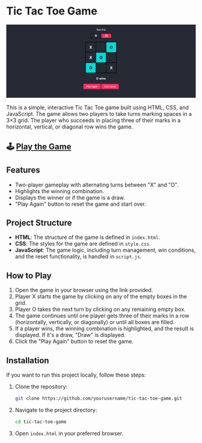 # Tic Tac Toe Game

![Tic Tac Toe Game Screenshot](./screenshot/Screenshot%20(319).png)

This is a simple, interactive Tic Tac Toe game built using HTML, CSS, and JavaScript. The game allows two players to take turns marking spaces in a 3×3 grid. The player who succeeds in placing three of their marks in a horizontal, vertical, or diagonal row wins the game.

## 🕹️ [Play the Game](https://tictacgamewebsite.netlify.app/)

## Features

- Two-player gameplay with alternating turns between "X" and "O".
- Highlights the winning combination.
- Displays the winner or if the game is a draw.
- "Play Again" button to reset the game and start over.

## Project Structure

- **HTML**: The structure of the game is defined in `index.html`.
- **CSS**: The styles for the game are defined in `style.css`.
- **JavaScript**: The game logic, including turn management, win conditions, and the reset functionality, is handled in `script.js`.

## How to Play

1. Open the game in your browser using the link provided.
2. Player X starts the game by clicking on any of the empty boxes in the grid.
3. Player O takes the next turn by clicking on any remaining empty box.
4. The game continues until one player gets three of their marks in a row (horizontally, vertically, or diagonally) or until all boxes are filled.
5. If a player wins, the winning combination is highlighted, and the result is displayed. If it's a draw, "Draw" is displayed.
6. Click the "Play Again" button to reset the game.

## Installation

If you want to run this project locally, follow these steps:

1. Clone the repository:

    ```bash
    git clone https://github.com/yourusername/tic-tac-toe-game.git
    ```

2. Navigate to the project directory:

    ```bash
    cd tic-tac-toe-game
    ```

3. Open `index.html` in your preferred browser.
